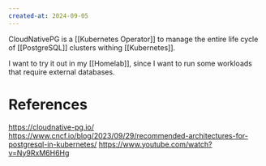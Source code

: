 ```yaml
---
created-at: 2024-09-05
---
```


CloudNativePG is a [[Kubernetes Operator]] to manage the entire life cycle of [[PostgreSQL]] clusters withing [[Kubernetes]].

I want to try it out in my [[Homelab]], since I want to run some workloads that require external databases.

# References

https://cloudnative-pg.io/
https://www.cncf.io/blog/2023/09/29/recommended-architectures-for-postgresql-in-kubernetes/
https://www.youtube.com/watch?v=Ny9RxM6H6Hg
